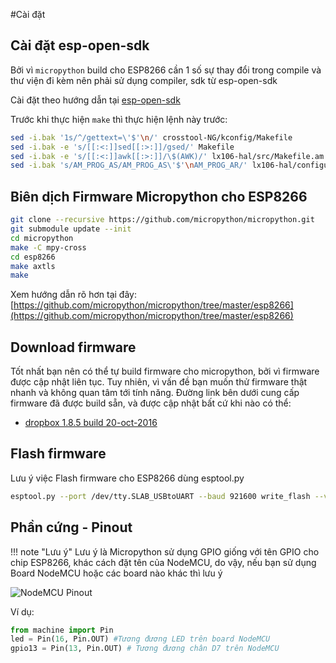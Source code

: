 #Cài đặt

## Cài đặt esp-open-sdk

Bởi vì `micropython` build cho ESP8266 cần 1 số sự thay đổi trong compile và thư viện đi kèm nên phải sử dụng compiler, sdk từ esp-open-sdk 

Cài đặt theo hướng dẫn tại [esp-open-sdk](https://github.com/pfalcon/esp-open-sdk)

Trước khi thực hiện `make` thì thực hiện lệnh này trước: 
```bash
sed -i.bak '1s/^/gettext=\'$'\n/' crosstool-NG/kconfig/Makefile
sed -i.bak -e 's/[[:<:]]sed[[:>:]]/gsed/' Makefile
sed -i.bak -e 's/[[:<:]]awk[[:>:]]/\$(AWK)/' lx106-hal/src/Makefile.am
sed -i.bak 's/AM_PROG_AS/AM_PROG_AS\'$'\nAM_PROG_AR/' lx106-hal/configure.ac 
```

## Biên dịch Firmware Micropython cho ESP8266

```bash
git clone --recursive https://github.com/micropython/micropython.git 
git submodule update --init
cd micropython
make -C mpy-cross
cd esp8266
make axtls
make
```

Xem hướng dẫn rõ hơn tại đây: [https://github.com/micropython/micropython/tree/master/esp8266](https://github.com/micropython/micropython/tree/master/esp8266)

## Download firmware 

Tốt nhất bạn nên có thể tự build firmware cho micropython, bởi vì firmware được cập nhật liên tục. Tuy nhiên, vì vấn đề bạn muốn thử firmware thật nhanh và không quan tâm tới tính năng. Đường link bên dưới cung cấp firmware đã được build sẵn, và được cập nhật bất cứ khi nào có thể:
- [dropbox 1.8.5 build 20-oct-2016](https://www.dropbox.com/s/zjjmh984cuivy2w/firmware-combined.1.8.5.bin?dl=0)

## Flash firmware 
Lưu ý việc Flash firmware cho ESP8266 dùng esptool.py 

```bash
esptool.py --port /dev/tty.SLAB_USBtoUART --baud 921600 write_flash --verify --flash_size=32m --flash_mode=qio 0 build/firmware-combined.bin
```

## Phần cứng - Pinout 

!!! note "Lưu ý"
    Lưu ý là Micropython sử dụng GPIO giống với tên GPIO cho chip ESP8266, khác cách đặt tên của NodeMCU, do vậy, nếu bạn sử dụng Board NodeMCU hoặc các board nào khác thì lưu ý

![NodeMCU Pinout](../../00-introduction/images/esp8266_devkit.svg)

Ví dụ: 
```python
from machine import Pin 
led = Pin(16, Pin.OUT) #Tương đương LED trên board NodeMCU
gpio13 = Pin(13, Pin.OUT) # Tương đương chân D7 trên NodeMCU
```
